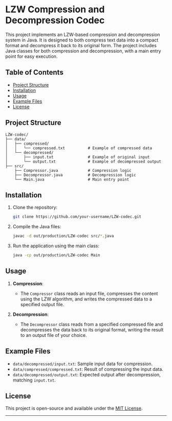 # LZW Compression and Decompression Codec

This project implements an LZW-based compression and decompression system in Java. It is designed to both compress text data into a compact format and decompress it back to its original form. The project includes Java classes for both compression and decompression, with a main entry point for easy execution. 

## Table of Contents
- [Project Structure](#project-structure)
- [Installation](#installation)
- [Usage](#usage)
- [Example Files](#example-files)
- [License](#license)

## Project Structure

```plaintext
LZW-codec/
├── data/
│   ├── compressed/
│   │   └── compressed.txt          # Example of compressed data
│   └── decompressed/
│       ├── input.txt               # Example of original input
│       └── output.txt              # Example of decompressed output
├── src/
    ├── Compressor.java             # Compression logic
    ├── Decompressor.java           # Decompression logic
    └── Main.java                   # Main entry point
```

## Installation

1. Clone the repository:
   ```bash
   git clone https://github.com/your-username/LZW-codec.git
   ```

2. Compile the Java files:
   ```bash
   javac -d out/production/LZW-codec src/*.java
   ```

3. Run the application using the main class:
   ```bash
   java -cp out/production/LZW-codec Main
   ```

## Usage

1. **Compression**:
   - The `Compressor` class reads an input file, compresses the content using the LZW algorithm, and writes the compressed data to a specified output file.
   
2. **Decompression**:
   - The `Decompressor` class reads from a specified compressed file and decompresses the data back to its original format, writing the result to an output file of your choice.

## Example Files

- `data/decompressed/input.txt`: Sample input data for compression.
- `data/compressed/compressed.txt`: Result of compressing the input data.
- `data/decompressed/output.txt`: Expected output after decompression, matching `input.txt`.


## License

This project is open-source and available under the [MIT License](LICENSE).

---
